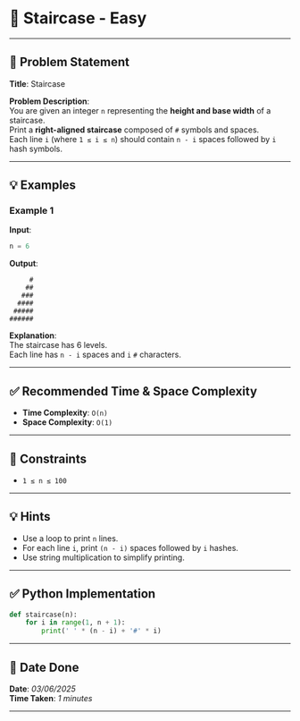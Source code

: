 # 🧮 Staircase - Easy

---

## 📌 Problem Statement

**Title**: Staircase

**Problem Description**:  
You are given an integer `n` representing the **height and base width** of a staircase.  
Print a **right-aligned staircase** composed of `#` symbols and spaces.  
Each line `i` (where `1 ≤ i ≤ n`) should contain `n - i` spaces followed by `i` hash symbols.

---

## 💡 Examples

### Example 1  
**Input**:
```python
n = 6
```

**Output**:
```text
     #
    ##
   ###
  ####
 #####
######
```

**Explanation**:  
The staircase has 6 levels.  
Each line has `n - i` spaces and `i` `#` characters.

---

## ✅ Recommended Time & Space Complexity

- **Time Complexity**: `O(n)`  
- **Space Complexity**: `O(1)`

---

## 📎 Constraints

- `1 ≤ n ≤ 100`

---

## 💡 Hints

- Use a loop to print `n` lines.
- For each line `i`, print `(n - i)` spaces followed by `i` hashes.
- Use string multiplication to simplify printing.

---

## ✅ Python Implementation

```python
def staircase(n):
    for i in range(1, n + 1):
        print(' ' * (n - i) + '#' * i)
```

---

## 📅 Date Done

**Date**: *03/06/2025*  
**Time Taken**: *1 minutes*

---
